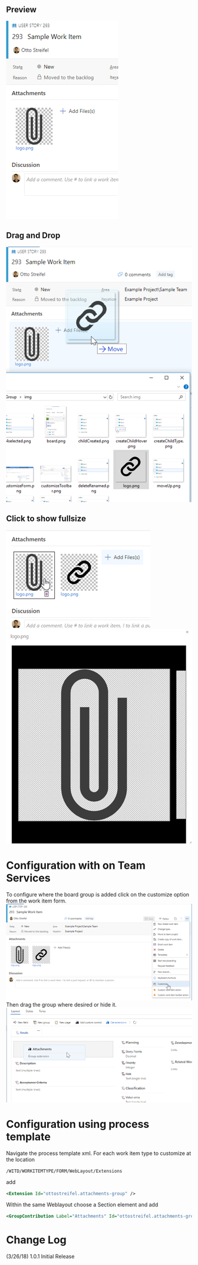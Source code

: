 ## Preview
![paperclip logo preview above discussion group](img/preview.png)
## Drag and Drop
![dragging paperclip logo onto attachments group](img/dragAndDrop.png)
## Click to show fullsize
![click paper logo](img/clickThumbnail.png)  
![dialog with larger image of paper clip logo](img/largerPreview.png)

# Configuration with on Team Services 

To configure where the board group is added click on the customize option from the work item form.  
![customize context image](img/customizeToolbar.png)  
Then drag the group where desired or hide it.  
![customize form](img/customizeForm.png)

# Configuration using process template

Navigate the process template xml.
For each work item type to customize at the location 
```xpath
/WITD/WORKITEMTYPE/FORM/WebLayout/Extensions
```
add 
```xml
<Extension Id="ottostreifel.attachments-group" />
```
Within the same Weblayout choose a Section element and add
```xml
<GroupContribution Label="Attachments" Id="ottostreifel.attachments-group.attachments-group"/>
```

# Change Log
(3/26/18) 1.0.1 Initial Release